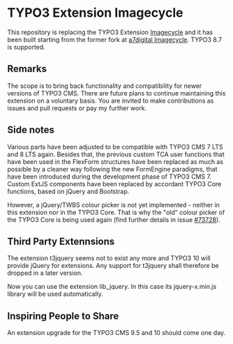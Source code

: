 # TYPO3 Extension Imagecycle

This repository is replacing the TYPO3 Extension
[Imagecycle](https://typo3.org/extensions/repository/view/imagecycle) and it has been built starting from the former fork at [a7digital Imagecycle](https://github.com/a7digital/imagecycle).
TYPO3 8.7 is supported.

## Remarks

The scope is to bring back functionality and compatibility for newer versions of TYPO3 CMS. There are future plans to continue maintaining this extension on a voluntary basis. You are invited to make contributions as issues and pull requests or pay my further work.

## Side notes

Various parts have been adjusted to be compatible with TYPO3 CMS 7 LTS and 8 LTS again. Besides that, the previous custom TCA user functions that have been used in the FlexForm structures have been replaced as much as possible by a cleaner way following the new FormEngine paradigms, that have been introduced during the development phase of TYPO3 CMS 7. Custom ExtJS components have been replaced by accordant TYPO3 Core functions, based on jQuery and Bootstrap. 

However, a jQuery/TWBS colour picker is not yet implemented - neither in this extension nor in the TYPO3 Core. That is why the "old" colour picker of the TYPO3 Core is being used again (find further details in issue [#73728](https://forge.typo3.org/issues/73728)).

## Third Party Extennsions
The extension t3jquery seems not to exist any more and TYPO3 10 will provide jQuery for extensions. Any support for t3jquery shall therefore be dropped in a later version.

Now you can use the extension lib_jquery. In this case its jquery-x.min.js library will be used automatically.

## Inspiring People to Share

An extension upgrade for the TYPO3 CMS 9.5 and 10 should come one day.


